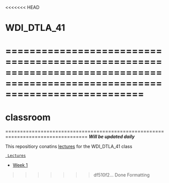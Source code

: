<<<<<<< HEAD
# WDI_DTLA_41
===============================================================================================================================
=======
# **classroom**
==================================================================================
**_Will be updated daily_**

This repositiory conatins [lectures](./lectures) for the WDI_DTLA_41 class

[``` Lectures```](./lectures)          
* [Week 1](./lectures/week_01)






>>>>>>> df510f2... Done Formatting
